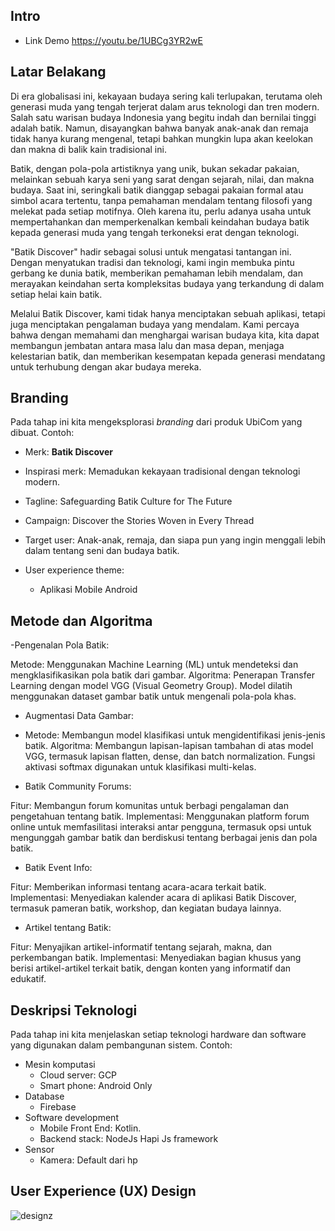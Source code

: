 
## Intro 
- Link Demo https://youtu.be/1UBCg3YR2wE

## Latar Belakang 
Di era globalisasi ini, kekayaan budaya sering kali terlupakan, terutama oleh generasi muda yang tengah terjerat dalam arus teknologi dan tren modern. Salah satu warisan budaya Indonesia yang begitu indah dan bernilai tinggi adalah batik. Namun, disayangkan bahwa banyak anak-anak dan remaja tidak hanya kurang mengenal, tetapi bahkan mungkin lupa akan keelokan dan makna di balik kain tradisional ini.

Batik, dengan pola-pola artistiknya yang unik, bukan sekadar pakaian, melainkan sebuah karya seni yang sarat dengan sejarah, nilai, dan makna budaya. Saat ini, seringkali batik dianggap sebagai pakaian formal atau simbol acara tertentu, tanpa pemahaman mendalam tentang filosofi yang melekat pada setiap motifnya. Oleh karena itu, perlu adanya usaha untuk mempertahankan dan memperkenalkan kembali keindahan budaya batik kepada generasi muda yang tengah terkoneksi erat dengan teknologi.

"Batik Discover" hadir sebagai solusi untuk mengatasi tantangan ini. Dengan menyatukan tradisi dan teknologi, kami ingin membuka pintu gerbang ke dunia batik, memberikan pemahaman lebih mendalam, dan merayakan keindahan serta kompleksitas budaya yang terkandung di dalam setiap helai kain batik.

Melalui Batik Discover, kami tidak hanya menciptakan sebuah aplikasi, tetapi juga menciptakan pengalaman budaya yang mendalam. Kami percaya bahwa dengan memahami dan menghargai warisan budaya kita, kita dapat membangun jembatan antara masa lalu dan masa depan, menjaga kelestarian batik, dan memberikan kesempatan kepada generasi mendatang untuk terhubung dengan akar budaya mereka.

## Branding 
Pada tahap ini kita mengeksplorasi *branding* dari produk UbiCom yang dibuat. Contoh:
- Merk: **Batik Discover** 
- Inspirasi merk: Memadukan kekayaan tradisional dengan teknologi modern.
- Tagline: Safeguarding Batik Culture for The Future
- Campaign: Discover the Stories Woven in Every Thread
- Target user: Anak-anak, remaja, dan siapa pun yang ingin menggali lebih dalam tentang seni dan budaya batik.

- User experience theme:
  - Aplikasi Mobile Android

## Metode dan Algoritma 
-Pengenalan Pola Batik:

Metode: Menggunakan Machine Learning (ML) untuk mendeteksi dan mengklasifikasikan pola batik dari gambar.
Algoritma: Penerapan Transfer Learning dengan model VGG (Visual Geometry Group). Model dilatih menggunakan dataset gambar batik untuk mengenali pola-pola khas.

- Augmentasi Data Gambar:

- Metode: Membangun model klasifikasi untuk mengidentifikasi jenis-jenis batik.
Algoritma: Membangun lapisan-lapisan tambahan di atas model VGG, termasuk lapisan flatten, dense, dan batch normalization. Fungsi aktivasi softmax digunakan untuk klasifikasi multi-kelas.

- Batik Community Forums:

Fitur: Membangun forum komunitas untuk berbagi pengalaman dan pengetahuan tentang batik.
Implementasi: Menggunakan platform forum online untuk memfasilitasi interaksi antar pengguna, termasuk opsi untuk mengunggah gambar batik dan berdiskusi tentang berbagai jenis dan pola batik.

- Batik Event Info:

Fitur: Memberikan informasi tentang acara-acara terkait batik.
Implementasi: Menyediakan kalender acara di aplikasi Batik Discover, termasuk pameran batik, workshop, dan kegiatan budaya lainnya.
- Artikel tentang Batik:

Fitur: Menyajikan artikel-informatif tentang sejarah, makna, dan perkembangan batik.
Implementasi: Menyediakan bagian khusus yang berisi artikel-artikel terkait batik, dengan konten yang informatif dan edukatif.

## Deskripsi Teknologi 
Pada tahap ini kita menjelaskan setiap teknologi hardware dan software yang digunakan dalam pembangunan sistem. Contoh:
- Mesin komputasi
  - Cloud server: GCP
  - Smart phone: Android Only
- Database
  - Firebase
- Software development
  - Mobile Front End: Kotlin.
  - Backend stack: NodeJs Hapi Js framework
- Sensor 
  - Kamera: Default dari hp

## User Experience (UX) Design 
![designz](https://github.com/romijatmiko/romijatmiko.github.io/assets/71611488/e7b36142-76eb-485b-8ba5-76f9dd15e82b)

